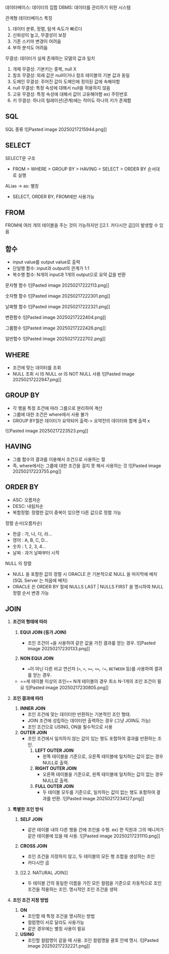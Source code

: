 데이터베이스: 데이터의 집합
DBMS: 데이터를 관리하기 위한 시스템

관계형 데이터베이스 특징
1. 데이터 분류, 정렬, 탐색 속도가 빠르다
2. 신뢰성이 높고, 무결성이 보장
3. 기존 스키마 변경이 어려움
4. 부하 분석도 어려움

무결성: 데이터가 실제 존재하는 모델의 값과 일치
1. 개체 무결성: 기본키는 중복, null X
2. 참조 무결성: 외래 값은 null이거나 참조 테이블의 기본 값과 동일
3. 도메인 무결성: 주어진 값이 도메인에 정의된 값에 속해야함
4. null 무결성: 특정 속성에 대해서 null을 허용하지 않음
5. 고유 무결성: 특정 속성에 대해서 값이 고유해야함 ex) 주민번호
6. 키 무결성: 하나의 릴레이션(관계)에는 적어도 하나의 키가 존재함

## SQL

SQL 종류
![[Pasted image 20250217215944.png]]
## SELECT
SELECT문 구조
- FROM > WHERE > GROUP BY > HAVING > SELECT > ORDER BY 순서대로 실행

ALias -> as: 별칭
- SELECT, ORDER BY, FROM에만 사용가능

## FROM
FROM에 여러 개의 테이블을 주는 것이 가능하지만
[[2.1. 카다시안 곱]]이 발생할 수 있음

## 함수
- input value를 output value로 출력
- 단일행 함수: input과 output의 관계가 1:1
- 복수행 함수: N개의 input과 1개의 output으로 요약 값을 반환

문자형 함수
![[Pasted image 20250217222113.png]]

숫자형 함수
![[Pasted image 20250217222301.png]]

날짜형 함수
![[Pasted image 20250217222321.png]]

변환함수
![[Pasted image 20250217222404.png]]

그룹함수
![[Pasted image 20250217222426.png]]

일반함수
![[Pasted image 20250217222702.png]]

## WHERE

- 조건에 맞는 데이터를 조회
- NULL 조회 시 IS NULL or IS NOT NULL 사용
![[Pasted image 20250217222947.png]]

## GROUP BY
- 각 행을 특정 조건에 따라 그룹으로 분리하여 계산
- 그룹에 대한 조건은 where에서 사용 불가
- GROUP BY절은 데이터가 요약되어 출력-> 요약전의 데이터와 함께 출력 x

![[Pasted image 20250217223523.png]]

## HAVING
- 그룹 함수의 결과를 이용해서 조건으로 사용하는 절
- 즉, where에서는 그룹에 대한 조건을 걸지 못 해서 사용하는 것
![[Pasted image 20250217223755.png]]

## ORDER BY
- ASC: 오름차순
- DESC: 내림차순
- 복합정렬: 정렬한 값이 중복이 있으면 다른 값으로 정렬 가능

정렬 순서(오름차순) 
- 한글 : 가, 나, 다, 라...
- 영어 : A, B, C, D... 
- 숫자 : 1, 2, 3, 4... 
- 날짜 : 과거 날짜부터 시작

NULL 의 정렬 
- NULL 을 포함한 값의 정렬 시 ORACLE 은 기본적으로 NULL 을 마지막에 배치(SQL Server 는 처음에 배치) 
- ORACLE 은 ORDER BY 절에 NULLS LAST | NULLS FIRST 을 명시하여 NULL 정렬 순서 변경 가능

## JOIN

1. **조건의 형태에 따라**
    
    1. **EQUI JOIN (등가 JOIN)**
        - 조인 조건이 `=`을 사용하여 같은 값을 가진 결과를 얻는 경우.
        ![[Pasted image 20250217230133.png]]
        
    2. **NON EQUI JOIN**
        - `=`이 아닌 다른 비교 연산자 (`>`, `<`, `>=`, `<=`, `!=`, `BETWEEN` 등)를 사용하여 결과를 얻는 경우.
    - ==세 테이블 이상의 조인==
		N개 테이블의 경우 최소 N-1개의 조인 조건이 필요
		![[Pasted image 20250217230805.png]]

2. **조인 결과에 따라**
    
    1. **INNER JOIN**
        - 조인 조건에 맞는 데이터만 반환하는 기본적인 조인 형태.
        - JOIN 조건에 성립하는 데이터만 출력하는 경우 (그냥 JOIN도 가능)
		- 조인 조건으로 USING, ON을 필수적으로 사용
    1. **OUTER JOIN**
        - 조인 조건에서 일치하지 않는 값이 있는 행도 포함하여 결과를 반환하는 조인.
            1. **LEFT OUTER JOIN**
                - 왼쪽 테이블을 기준으로, 오른쪽 테이블에 일치하는 값이 없는 경우 NULL로 출력.
            2. **RIGHT OUTER JOIN**
                - 오른쪽 테이블을 기준으로, 왼쪽 테이블에 일치하는 값이 없는 경우 NULL로 출력.
            3. **FULL OUTER JOIN**
                - 두 테이블 모두를 기준으로, 일치하는 값이 없는 행도 포함하여 결과를 반환.
				![[Pasted image 20250217234127.png]]
				
3. **특별한 조인 방식**
    
    1. **SELF JOIN**
        - 같은 테이블 내의 다른 행들 간에 조인을 수행. 
        ex) 한 직원과 그의 매니저가 같은 테이블에 있을 때 사용.
		![[Pasted image 20250217231110.png]]

    2. **CROSS JOIN**
        - 조인 조건을 지정하지 않고, 두 테이블의 모든 행 조합을 생성하는 조인 
        - 카다시안 곱
    3. [[2.2. NATURAL JOIN]] 
        - 두 테이블 간의 동일한 이름을 가진 모든 컬럼을 기준으로 자동적으로 조인 조건을 적용하는 조인. 명시적인 조인 조건을 생략.
        
4. **조인 조건 지정 방법**
    
    1. **ON**
        - 조인할 때 특정 조건을 명시하는 방법
        - 컬럼명이 서로 달라도 사용가능
        - 같은 경우에는 별칭 사용이 필요
    2. **USING**
        - 조인할 컬럼명이 같을 때 사용. 조인 컬럼명을 괄호 안에 명시.
		![[Pasted image 20250217232221.png]]

